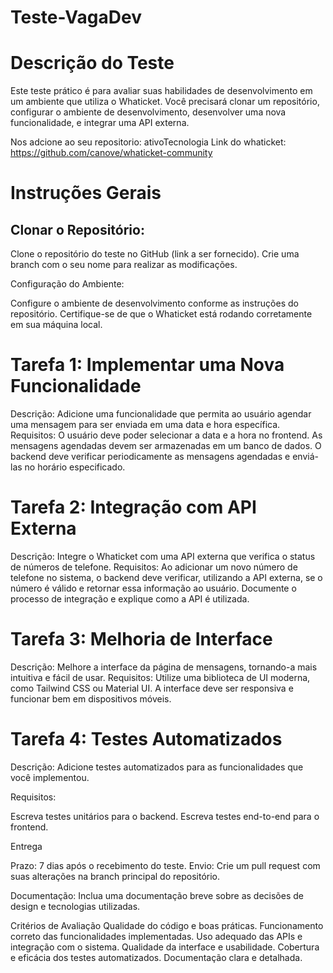 # Teste-VagaDev

# Descrição do Teste
Este teste prático é para avaliar suas habilidades de desenvolvimento em um ambiente que utiliza o Whaticket. Você precisará clonar um repositório, configurar o ambiente de desenvolvimento, desenvolver uma nova funcionalidade, e integrar uma API externa.

Nos adcione ao seu repositorio: ativoTecnologia
Link do whaticket: https://github.com/canove/whaticket-community

# Instruções Gerais
## Clonar o Repositório:

Clone o repositório do teste no GitHub (link a ser fornecido).
Crie uma branch com o seu nome para realizar as modificações.

Configuração do Ambiente:

Configure o ambiente de desenvolvimento conforme as instruções do repositório.
Certifique-se de que o Whaticket está rodando corretamente em sua máquina local.

# Tarefa 1: Implementar uma Nova Funcionalidade

Descrição: Adicione uma funcionalidade que permita ao usuário agendar uma mensagem para ser enviada em uma data e hora específica.
Requisitos:
O usuário deve poder selecionar a data e a hora no frontend.
As mensagens agendadas devem ser armazenadas em um banco de dados.
O backend deve verificar periodicamente as mensagens agendadas e enviá-las no horário especificado.

# Tarefa 2: Integração com API Externa

Descrição: Integre o Whaticket com uma API externa que verifica o status de números de telefone.
Requisitos:
Ao adicionar um novo número de telefone no sistema, o backend deve verificar, utilizando a API externa, se o número é válido e retornar essa informação ao usuário.
Documente o processo de integração e explique como a API é utilizada.

# Tarefa 3: Melhoria de Interface

Descrição: Melhore a interface da página de mensagens, tornando-a mais intuitiva e fácil de usar.
Requisitos:
Utilize uma biblioteca de UI moderna, como Tailwind CSS ou Material UI.
A interface deve ser responsiva e funcionar bem em dispositivos móveis.

# Tarefa 4: Testes Automatizados

Descrição: Adicione testes automatizados para as funcionalidades que você implementou.

Requisitos:

Escreva testes unitários para o backend.
Escreva testes end-to-end para o frontend.

Entrega

Prazo: 7 dias após o recebimento do teste.
Envio: Crie um pull request com suas alterações na branch principal do repositório.


Documentação: Inclua uma documentação breve sobre as decisões de design e tecnologias utilizadas.

Critérios de Avaliação
Qualidade do código e boas práticas.
Funcionamento correto das funcionalidades implementadas.
Uso adequado das APIs e integração com o sistema.
Qualidade da interface e usabilidade.
Cobertura e eficácia dos testes automatizados.
Documentação clara e detalhada.
